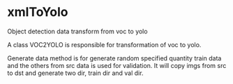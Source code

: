 # xmlToYolo
Object detection data transform from voc to yolo

A class VOC2YOLO is responsible for transformation of voc to yolo.

Generate data method is for generate random specified quantity train data and the others from src data is used for validation.
It will copy imgs from src to dst and generate two dir, train dir and val dir.
